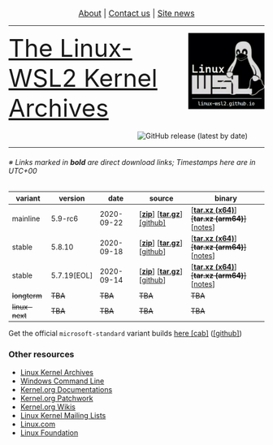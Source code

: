 <p align="center"><font size="3"><a href="https://linux-wsl2.github.io/about">About</a> | <a href="mailto:linux-wsl2.github.io">Contact us</a> | <a href="https://linux-wsl2.github.io/news">Site news</a> </font></p>
<hr>
<img src="/images/image.png" width="150" title="WSL Avatar" align="right" /><font size="7"><a href="https://linux-wsl2.github.io">The Linux-WSL2 Kernel Archives</a></font>
<br>
<br>
<a href="https://github.com/linux-wsl2/linux-stable/releases/download/v5.8.10/x64_linux-wsl2_5.8.10.tar.xz"><img alt="GitHub release (latest by date)" src="https://img.shields.io/github/v/release/linux-wsl2/linux-stable?label=Download%20(x64)&style=plastic&sort=semver" width="250" align="right"></a>
<br>
<hr size="30">

###### ※ Links marked in **bold** are direct download links; Timestamps here are in UTC+00

 variant | version | date | source | binary |
 --------|---------|------|--------|--------|
 mainline | 5.9-rc6 | 2020-09-22 | [**[zip](https://github.com/linux-wsl2/linux-mainline/archive/v5.9-rc6.zip)**] [**[tar.gz](https://github.com/linux-wsl2/linux-mainline/archive/v5.9-rc6.tar.gz)**] [[github]](https://github.com/linux-wsl2/linux-mainline) | [**[tar.xz (x64)](https://github.com/linux-wsl2/linux-mainline/releases/download/v5.9-rc6/x64_linux-wsl2_5.9-rc6.tar.xz)**] ~~[**tar.xz (arm64)**]~~ [[notes](https://github.com/linux-wsl2/linux-mainline/releases/tag/v5.9-rc6)]
 stable | 5.8.10 | 2020-09-18 | [**[zip](https://github.com/linux-wsl2/linux-stable/archive/v5.8.10.zip)**] [**[tar.gz](https://github.com/linux-wsl2/linux-stable/archive/v5.8.10.tar.gz)**] [[github](https://github.com/linux-wsl2/linux-stable/tree/linux-5.8.y)] | [**[tar.xz (x64)](https://github.com/linux-wsl2/linux-stable/releases/download/v5.8.10/x64_linux-wsl2_5.8.10.tar.xz)**] ~~[**tar.xz (arm64)**]~~ [[notes](https://github.com/linux-wsl2/linux-stable/releases/tag/v5.8.10)]
 stable | 5.7.19[EOL] | 2020-09-14 | [**[zip](https://github.com/linux-wsl2/linux-stable/archive/v5.7.19.zip)**] [**[tar.gz](https://github.com/linux-wsl2/linux-stable/archive/v5.7.19.tar.gz)**] [[github](https://github.com/linux-wsl2/linux-stable/tree/linux-5.7.y)] | [**[tar.xz (x64)](https://github.com/linux-wsl2/linux-stable/releases/download/v5.7.19/x64_linux-wsl2_5.7.19.tar.xz)**] ~~[**tar.xz (arm64)**]~~ [[notes](https://github.com/linux-wsl2/linux-stable/releases/tag/v5.7.19)]
 ~~longterm~~ | ~~TBA~~ | ~~TBA~~ | ~~TBA~~ | ~~TBA~~ 
 ~~linux-next~~ | ~~TBA~~ | ~~TBA~~ | ~~TBA~~ | ~~TBA~~ 

Get the official `microsoft-standard` variant builds [here [cab]](https://www.catalog.update.microsoft.com/Search.aspx?q=Windows%20Subsystem%20for%20Linux%20Update) ([[github]](https://github.com/microsoft/WSL2-Linux-Kernel))

### Other resources
- [Linux Kernel Archives](https://kernel.org)
- [Windows Command Line](https://devblogs.microsoft.com/commandline)
- [Kernel.org Documentations](https://www.kernel.org/doc/html/latest/)
- [Kernel.org Patchwork](https://patchwork.kernel.org/)
- [Kernel.org Wikis](https://wiki.kernel.org)
- [Linux Kernel Mailing Lists](http://vger.kernel.org)
- [Linux.com](https://www.linux.com)
- [Linux Foundation](http://www.linuxfoundation.org/)
